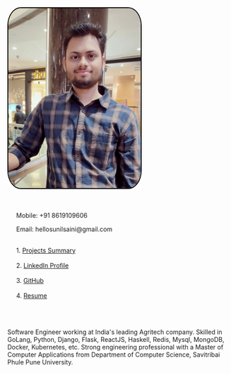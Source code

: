 <link href="https://maxcdn.bootstrapcdn.com/bootstrap/3.3.7/css/bootstrap.min.css" rel="stylesheet" type="text/css" />
<div style="height:400px">
    <div class="row">
    <img class="col-sm-6" src="/images/my_pic.jpg" style="width:300px;border-radius:10%;border:2px solid #000">
    <div class="col-sm-6" style="margin-left:20px;">
      <br><br>
      <p>Mobile: +91 8619109606</p>
      <p>Email: hellosunilsaini@gmail.com</p>
      <br>
      1. <a href="https://docs.google.com/spreadsheets/d/1nB2kyE4mW_f5MHMabJb7JJTpa8m2ouGosSx8a3w0ntw/edit?usp=sharing">Projects Summary</a><br><br>
      2. <a href="https://www.linkedin.com/in/hellosunilsaini">LinkedIn Profile</a> <br><br>
      3. <a href="https://github.com/HelloSunilSaini?tab=repositories">GitHub</a><br><br>
      4. <a href="https://drive.google.com/file/d/1bWukKFAxnezNcLGAUCeq56rL9fU5TRhT/view?usp=sharing">Resume</a>
      <br><br>
    </div>
    </div>
    <br><br>
    <div>
      <p>Software Engineer working at India's leading Agritech company. Skilled in GoLang, Python, Django, Flask, ReactJS, Haskell, Redis, Mysql, MongoDB, Docker, Kubernetes, etc. Strong engineering professional with a Master of Computer Applications from Department of Computer Science, Savitribai Phule Pune University.</p>
    </div>
</div>
